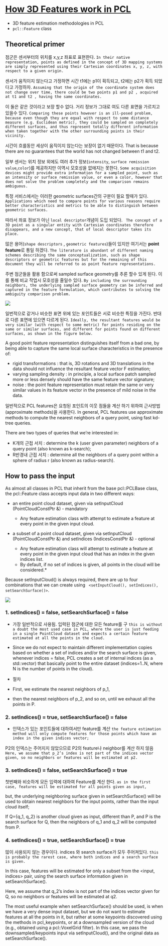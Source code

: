 # [How 3D Features work in PCL](http://pointclouds.org/documentation/tutorials/how_features_work.php)

- 3D feature estimation methodologies in PCL
- `pcl::Feature` class


## Theoretical primer

점군은 센서부터의 위치를 x,y,z 좌표로 표현한다. `In their native representation, points as defined in the concept of 3D mapping systems are simply represented using their Cartesian coordinates x, y, z, with respect to a given origin. `

센서가 움직이지 않는다고 가정하면 시간 t1에는 p1이 획득되고, t2에는 p2가 획득 되었다고 가정하자. `Assuming that the origin of the coordinate system does not change over time, there could be two points p1 and p2 , acquired at t1 and t2 , having the same coordinates. `

이 둘은 같은 것이라고 보장 할수 없다. 거리 정보가 그대로 여도 다른 표면을 가르치고 있을수 있다. `Comparing these points however is an ill-posed problem, because even though they are equal with respect to some distance measure (e.g. Euclidean metric), they could be sampled on completely different surfaces, and thus represent totally different information when taken together with the other surrounding points in their vicinity. `

시간이 흐를동안 세상이 움직이지 않는다는 보장이 없기 때문이다. That is because there are no guarantees that the world has not changed between t1 and t2. 


일부 센서는 위치 정보 외에도 여러 추가 정보(`intensity`, `surface remission value`,`color`)를 제공하지만 이역시 모호성을 없애지는 못한다. `Some acquisition devices might provide extra information for a sampled point, such as an intensity or surface remission value, or even a color, however that does not solve the problem completely and the comparison remains ambiguous.`

특정 서비스에서는 이러한 geometric surfaces간의 구분이 필요 할때가 있다. `Applications which need to compare points for various reasons require better characteristics and metrics to be able to distinguish between geometric surfaces.`

따라서 좌표 정보가 아닌 ``local descriptor``개념이 도입 되었다. ` The concept of a 3D point as a singular entity with Cartesian coordinates therefore disappears, and a new concept, that of local descriptor takes its place.`

많은 용어(`shape descriptors` , `geometric features`)들이 있지만 여기서는 **point feature**로 통일 하겠다. `The literature is abundant of different naming schemes describing the same conceptualization, such as shape descriptors or geometric features but for the remaining of this document they will be referred to as point feature representations.`



주변 점군들을 활용 함으로써 sampled surface geometry를 추론 할수 있게 된다. 이를 통해 비교 작업시 모호성을 줄일수 있다.  `By including the surrounding neighbors, the underlying sampled surface geometry can be inferred and captured in the feature formulation, which contributes to solving the ambiguity comparison problem. `


![](http://pointclouds.org/documentation/tutorials/_images/good_features.jpg)

일번적으로 같거나 비슷한 표면 위에 있는 포인트들은 서로 비슷한 특징을 가진다. 반대로 다른 표면에 있으면 다르게 된다. `Ideally, the resultant features would be very similar (with respect to some metric) for points residing on the same or similar surfaces, and different for points found on different surfaces, as shown in the figure below. `


A good point feature representation distinguishes itself from a bad one, by being able to capture the same local surface characteristics in the presence of:
- rigid transformations : that is, 3D rotations and 3D translations in the data should not influence the resultant feature vector F estimation;
- varying sampling density : in principle, a local surface patch sampled more or less densely should have the same feature vector signature;
- noise : the point feature representation must retain the same or very similar values in its feature vector in the presence of mild noise in the data.

일반적으로 PCL features은 요청된 포인트의 이웃 점들을 계산 하기 위하여 근사방법(approximate methods)을 사용한다. In general, PCL features use approximate methods to compute the nearest neighbors of a query point, using fast kd-tree queries. 

There are two types of queries that we’re interested in:
- K개의 근접 서치 : determine the k (user given parameter) neighbors of a query point (also known as k-search);
- R반경내 근접 서치 : determine all the neighbors of a query point within a sphere of radius r (also known as radius-search).


## How to pass the input

As almost all classes in PCL that inherit from the base pcl::PCLBase class, the pcl::Feature class accepts input data in two different ways:

- an entire point cloud dataset, given via setInputCloud (PointCloudConstPtr &) - mandatory
    - Any feature estimation class with attempt to estimate a feature at every point in the given input cloud.

- a subset of a point cloud dataset, given via setInputCloud (PointCloudConstPtr &) and setIndices (IndicesConstPtr &) - optional

    - Any feature estimation class will attempt to estimate a feature at every point in the given input cloud that has an index in the given indices list. 
    - By default, if no set of indices is given, all points in the cloud will be considered.*



Because setInputCloud() is always required, there are up to four combinations that we can create using ` <setInputCloud(), setIndices(), setSearchSurface()>`. 


![](http://pointclouds.org/documentation/tutorials/_images/features_input_explained.png)


### 1. setIndices() = false, setSearchSurface() = false 

- 가장 일반적으로 사용됨. 입력된 점군에 대한 모든 feature를 구 `this is without a doubt the most used case in PCL, where the user is just feeding in a single PointCloud dataset and expects a certain feature estimated at all the points in the cloud.`

- Since we do not expect to maintain different implementation copies based on whether a set of indices and/or the search surface is given, whenever indices = false, PCL creates a set of internal indices (as a std::vector<int>) that basically point to the entire dataset (indices=1..N, where N is the number of points in the cloud).

- 절차 
 - First, we estimate the nearest neighbors of p_1, 
 - then the nearest neighbors of p_2, and so on, until we exhaust all the points in P.


### 2. setIndices() = true, setSearchSurface() = false 

- 인덱스가 있는 포인트들에 대하여서만 feature를 계산 `the feature estimation method will only compute features for those points which have an index in the given indices vector;`

P2의 인덱스는 주어지지 않았으므로 P2의 feature나 neighbor를 계산 하지 않음 `Here, we assume that p_2’s index is not part of the indices vector given, so no neighbors or features will be estimated at p2.`


### 3. setIndices() = false, setSearchSurface() = true 

첫번째와 비슷하게 모든 입력에 대하여 Feature를 계산 한다. `as in the first case, features will be estimated for all points given as input,`

but, the underlying neighboring surface given in setSearchSurface() will be used to obtain nearest neighbors for the input points, rather than the input cloud itself;

 If Q={q_1, q_2} is another cloud given as input, different than P, and P is the search surface for Q, then the neighbors of q_1 and q_2 will be computed from P.
 
### 4. setIndices() = true, setSearchSurface() = true 

많이 사용되지 않는 경우이다. indices 와  search surface가 모두 주어져있다.  `this is probably the rarest case, where both indices and a search surface is given.`

 In this case, features will be estimated for only a subset from the <input, indices> pair, using the search surface information given in setSearchSurface().

Here, we assume that q_2’s index is not part of the indices vector given for Q, so no neighbors or features will be estimated at q2.




The most useful example when setSearchSurface() should be used, is when we have a very dense input dataset, but we do not want to estimate features at all the points in it, but rather at some keypoints discovered using the methods in pcl_keypoints, or at a downsampled version of the cloud (e.g., obtained using a pcl::VoxelGrid<T> filter). In this case, we pass the downsampled/keypoints input via setInputCloud(), and the original data as setSearchSurface().




